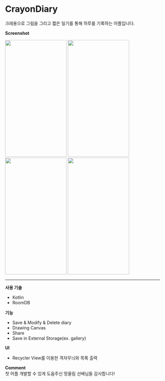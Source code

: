 # CrayonDiary
크레용으로 그림을 그리고 짧은 일기를 통해 하루를 기록하는 어플입니다.   



**Screenshot**

<img src ="https://user-images.githubusercontent.com/31344894/72886710-a4824b80-3d4d-11ea-9d86-33f0b5487ae8.png" width="200" height="380">

<img src ="https://user-images.githubusercontent.com/31344894/72886686-9a604d00-3d4d-11ea-8c06-52f449f0d7ff.PNG" width="200" height="380">


<img src ="https://user-images.githubusercontent.com/31344894/72886705-a1875b00-3d4d-11ea-8174-0bfd4f31c816.png" width="200" height="380">

<img src ="https://user-images.githubusercontent.com/31344894/72886697-9e8c6a80-3d4d-11ea-80a3-49d2d86fd483.PNG" width="200" height="380">


-----

**사용 기술**
- Kotlin
- RoomDB

**기능**
- Save & Modify & Delete diary
- Drawing Canvas
- Share
- Save in External Storage(ex. gallery)

**UI**
- Recycler View를 이용한 격자무늬와 목록 출력

**Comment**    
첫 어플 개발할 수 있게 도움주신 땅울림 선배님들 감사합니다!
